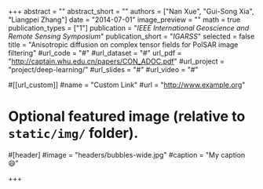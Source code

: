 +++
abstract = ""
abstract_short = ""
authors = ["Nan Xue", "Gui-Song Xia", "Liangpei Zhang"]
date = "2014-07-01"
image_preview = ""
math = true
publication_types = ["1"]
publication = "*IEEE International Geoscience and Remote Sensing Symposium*"
publication_short = "*IGARSS*"
selected = false
title = "Anisotropic diffusion on complex tensor fields for PolSAR image filtering"
#url_code = "#"
#url_dataset = "#"
url_pdf = "http://captain.whu.edu.cn/papers/CON_ADOC.pdf"
#url_project = "project/deep-learning/"
#url_slides = "#"
#url_video = "#"

#[[url_custom]]
#name = "Custom Link"
#url = "http://www.example.org"

# Optional featured image (relative to `static/img/` folder).
#[header]
#image = "headers/bubbles-wide.jpg"
#caption = "My caption :smile:"

+++

